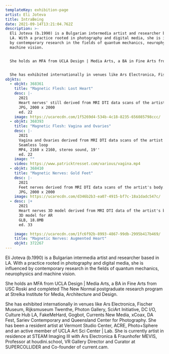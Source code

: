 ```yaml
---
templateKey: exhibition-page
artist: Eli Joteva
title: IntraBeing
date: 2021-09-14T13:21:04.762Z
description: >-
  Eli Joteva (b.1990) is a Bulgarian intermedia artist and researcher based in
  LA. With a practice rooted in photography and digital media, she is influenced
  by contemporary research in the fields of quantum mechanics, neurophysics and
  machine vision. 


  She holds an MFA from UCLA Design | Media Arts, a BA in Fine Arts from USC Roski and completed The New Normal postgraduate research program at Strelka Institute for Media, Architecture and Design. 


  She has exhibited internationally in venues like Ars Electronica, Fischer Museum, Rijksmuseum Twenthe, Photon Gallery, SciArt Initiative, DC I/O, Culture Hub LA, FakeMeHard, Gogbot, Currents New Media, xCoax, DA Fest, Sariev Contemporary and Queensland Center for Photography. She has been a resident artist at Vermont Studio Center, ACRE, Photo+Sphere and an active member of UCLA Art Sci Center | Lab. She is currently artist in residence at STEAM Imaging III with Ars Electronica & Fraunhofer MEVIS, Professor at houdini.school, VR Gallery Director and Curator at SUPERCOLLIDER and Co-founder of current.cam.
objkts:
  - objkt: 368361
    title: "Magnetic Flesh: Lost Heart"
    desc: |-
      2021
      Heart nerves' still derived from MRI DTI data scans of the artist's body.
      JPG, 2000 x 2000
      ed. 22
    image: https://ucarecdn.com/1f5269d4-534b-4c18-8235-656085798ccc/
  - objkt: 368393
    title: "Magnetic Flesh: Vagina and Ovaries"
    desc: |-
      2021
      Vagina and Ovaries derived from MRI DTI data scans of the artist's body.
      Seamless loop
      MP4, 2160 x 2160, stereo sound, 19''
      ed. 22
    image: ""
    video: https://www.patricktresset.com/various/vagina.mp4
  - objkt: 368410
    title: "Magnetic Nerves: Gold Feet"
    desc: |-
      2021
      Feet nerves derived from MRI DTI data scans of the artist's body.
      JPG, 2000 x 2000
    image: https://ucarecdn.com/d346b2b3-ea07-4915-bf7c-18a1dadc547c/
  - desc: |+
      2021
      Heart nerves 3D model derived from MRI DTI data of the artist's body.
      3D model for AR
      GLB, 18.8MB
      ed. 33

    image: https://ucarecdn.com/1fc6f92b-8993-4867-99db-2995b417b469/
    title: "Magnetic Nerves: Augmented Heart"
    objkt: 372267
---
```

Eli Joteva (b.1990) is a Bulgarian intermedia artist and researcher based in LA. With a practice rooted in photography and digital media, she is influenced by contemporary research in the fields of quantum mechanics, neurophysics and machine vision. 

She holds an MFA from UCLA Design | Media Arts, a BA in Fine Arts from USC Roski and completed The New Normal postgraduate research program at Strelka Institute for Media, Architecture and Design. 

She has exhibited internationally in venues like Ars Electronica, Fischer Museum, Rijksmuseum Twenthe, Photon Gallery, SciArt Initiative, DC I/O, Culture Hub LA, FakeMeHard, Gogbot, Currents New Media, xCoax, DA Fest, Sariev Contemporary and Queensland Center for Photography. She has been a resident artist at Vermont Studio Center, ACRE, Photo+Sphere and an active member of UCLA Art Sci Center | Lab. She is currently artist in residence at STEAM Imaging III with Ars Electronica & Fraunhofer MEVIS, Professor at houdini.school, VR Gallery Director and Curator at SUPERCOLLIDER and Co-founder of current.cam.